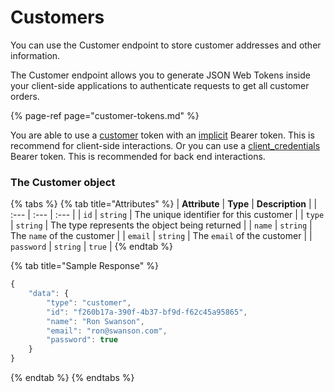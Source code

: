 # Customers

You can use the Customer endpoint to store customer addresses and other information.  

The Customer endpoint allows you to generate JSON Web Tokens inside your client-side applications to authenticate requests to get all customer orders.  

{% page-ref page="customer-tokens.md" %}

You are able to use a [customer](customer-tokens.md) token with an [implicit](../../basics/authentication/implicit-token.md#create-an-implicit-token) Bearer token.  This is recommend for client-side interactions.  Or you can use a [client\_credentials](../../basics/authentication/client-credential-token.md#create-a-client-credential-token) Bearer token.  This is recommended for back end interactions.

### The Customer object

{% tabs %}
{% tab title="Attributes" %}
| **Attribute** | **Type** | **Description** |
| :--- | :--- | :--- |
| `id` | `string` | The unique identifier for this customer |
| `type` | `string` | The type represents the object being returned |
| `name` | `string` | The `name` of the customer |
| `email` | `string` | The `email` of the customer |
| `password` | `string` | `true` |
{% endtab %}

{% tab title="Sample Response" %}
```javascript
{
    "data": {
        "type": "customer",
        "id": "f260b17a-390f-4b37-bf9d-f62c45a95865",
        "name": "Ron Swanson",
        "email": "ron@swanson.com",
        "password": true
    }
}
```
{% endtab %}
{% endtabs %}


